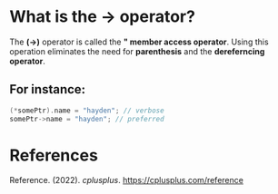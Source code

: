 # What is the -> operator? 

The **(->)** operator is called the **" member access operator**. Using this operation eliminates the need for **parenthesis** and 
the **dereferncing operator**. 


## For instance: 
```cpp 
(*somePtr).name = "hayden"; // verbose 
somePtr->name = "hayden"; // preferred 
``` 

# References 
Reference. (2022). *cplusplus*. <https://cplusplus.com/reference> 
